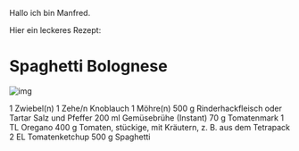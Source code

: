Hallo ich bin Manfred.

Hier ein leckeres Rezept:

# Spaghetti Bolognese

![img](https://img.chefkoch-cdn.de/rezepte/393031127655461/bilder/831054/crop-642x428/spaghetti-bolognese.jpg)

1	Zwiebel(n)
1 Zehe/n	Knoblauch
1	Möhre(n)
500 g	Rinderhackfleisch oder Tartar
Salz und Pfeffer
200 ml	Gemüsebrühe (Instant)
70 g	Tomatenmark
1 TL	Oregano
400 g	Tomaten, stückige, mit Kräutern, z. B. aus dem Tetrapack
2 EL	Tomatenketchup
500 g	Spaghetti